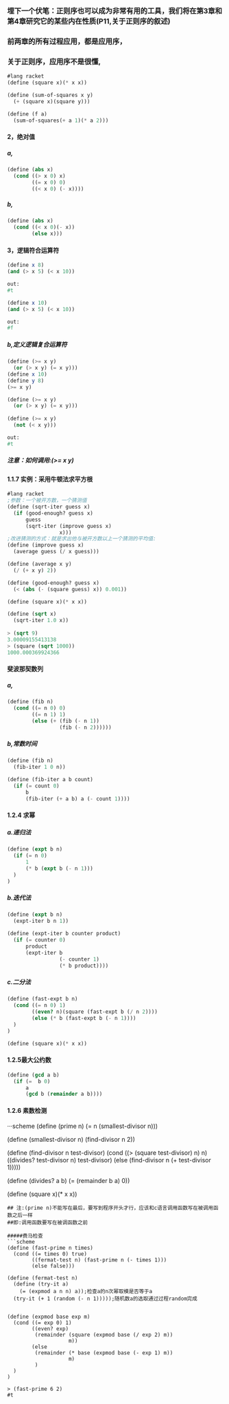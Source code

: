 ### 埋下一个伏笔：正则序也可以成为非常有用的工具，我们将在第3章和第4章研究它的某些内在性质(P11,关于正则序的叙述)
### 前两章的所有过程应用，都是应用序，
### 关于正则序，应用序不是很懂,
```scheme
#lang racket
(define (square x)(* x x))

(define (sum-of-squares x y)
  (+ (square x)(square y)))

(define (f a)
  (sum-of-squares(+ a 1)(* a 2)))
```

#### 2，绝对值
##### a,
```scheme
(define (abs x)
  (cond ((> x 0) x)
        ((= x 0) 0)
        ((< x 0) (- x))))
```
##### b,
```scheme
(define (abs x)
  (cond ((< x 0)(- x))
        (else x)))
```
#### 3，逻辑符合运算符
```scheme
(define x 8)
(and (> x 5) (< x 10))

out:
#t

(define x 10)
(and (> x 5) (< x 10))

out:
#f
```
##### b,定义逻辑复合运算符
```scheme
(define (>= x y)
  (or (> x y) (= x y)))
(define x 10)
(define y 8)
(>= x y)

(define (>= x y)
  (or (> x y) (= x y)))
  
(define (>= x y)
  (not (< x y)))

out:
#t
```
##### 注意：如何调用:(>= x y)


#### 1.1.7 实例：采用牛顿法求平方根
```scheme
#lang racket
;参数：一个被开方数，一个猜测值
(define (sqrt-iter guess x)
  (if (good-enough? guess x)
      guess
      (sqrt-iter (improve guess x)
                 x)))
;改进猜测的方式：就是求出他与被开方数以上一个猜测的平均值:
(define (improve guess x)
  (average guess (/ x guess)))

(define (average x y)
  (/ (+ x y) 2))

(define (good-enough? guess x)
  (< (abs (- (square guess) x)) 0.001))

(define (square x)(* x x))

(define (sqrt x)
  (sqrt-iter 1.0 x))
  
> (sqrt 9)
3.00009155413138
> (square (sqrt 1000))
1000.000369924366
```
#### 斐波那契数列
##### a,
```scheme
(define (fib n)
  (cond ((= n 0) 0)
        ((= n 1) 1)
        (else (+ (fib (- n 1))
                 (fib (- n 2))))))
```
##### b,常数时间
```scheme
(define (fib n)
  (fib-iter 1 0 n))

(define (fib-iter a b count)
  (if (= count 0)
      b
      (fib-iter (+ a b) a (- count 1))))
 ```
      
#### 1.2.4 求幂
##### a.递归法
```scheme
(define (expt b n)
  (if (= n 0)
      1
      (* b (expt b (- n 1)))
  )
)
```
##### b.迭代法
```scheme
(define (expt b n)
  (expt-iter b n 1))

(define (expt-iter b counter product)
  (if (= counter 0)
      product
      (expt-iter b
                 (- counter 1)
                 (* b product))))
```
##### c.二分法   
```scheme
(define (fast-expt b n)
  (cond ((= n 0) 1)
        ((even? n)(square (fast-expt b (/ n 2))))
        (else (* b (fast-expt b (- n 1))))
  )
)

(define (square x)(* x x))
```
#### 1.2.5最大公约数
```scheme
(define (gcd a b)
  (if (=  b 0)
      a
      (gcd b (remainder a b))))
```

#### 1.2.6 素数检测
···scheme
(define (prime n)
  (= n (smallest-divisor n)))

(define (smallest-divisor n)
  (find-divisor n 2))

(define (find-divisor n test-divisor)
  (cond ((> (square test-divisor) n) n)
        ((divides? test-divisor n) test-divisor)
        (else (find-divisor n (+ test-divisor 1)))))

(define (divides? a b)
  (= (remainder b a) 0))

(define (square x)(* x x))
```
## 注:(prime n)不能写在最后，要写到程序开头才行，应该和c语言调用函数写在被调用函数之后一样
##即:调用函数要写在被调函数之前

#####费马检查
```scheme
(define (fast-prime n times)
  (cond ((= times 0) true)
        ((fermat-test n) (fast-prime n (- times 1)))
        (else false)))

(define (fermat-test n)
  (define (try-it a)
    (= (expmod a n n) a));检查a的n次幂取模是否等于a
  (try-it (+ 1 (random (- n 1)))));随机数a的选取通过过程random完成


(define (expmod base exp m)
  (cond ((= exp 0) 1)
        ((even? exp)
         (remainder (square (expmod base (/ exp 2) m))
                    m))
        (else
         (remainder (* base (expmod base (- exp 1) m))
                    m)
         )
  )
)

> (fast-prime 6 2)
#t
```
